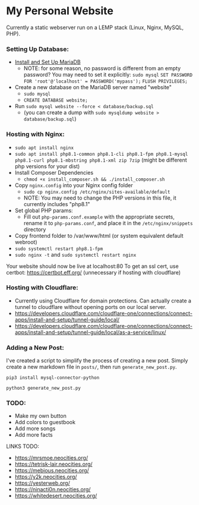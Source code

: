# My Personal Website

Currently a static webserver run on a LEMP stack (Linux, Nginx, MySQL, PHP).

### Setting Up Database:
- [Install and Set Up MariaDB](https://www.digitalocean.com/community/tutorials/how-to-install-mariadb-on-ubuntu-20-04)
    - NOTE: for some reason, no password is different from an empty password? You may need to set it explicitly:
        `sudo mysql`
        `SET PASSWORD FOR 'root'@'localhost' = PASSWORD('mypass');`
        `FLUSH PRIVILEGES;`
- Create a new database on the MariaDB server named "website"
    - `sudo mysql`
    - `CREATE DATABASE website;`
- Run `sudo mysql website --force < database/backup.sql`
    - (you can create a dump with `sudo mysqldump website > database/backup.sql`)

### Hosting with Nginx:
- `sudo apt install nginx`
- `sudo apt install php8.1-common php8.1-cli php8.1-fpm php8.1-mysql php8.1-curl php8.1-mbstring php8.1-xml zip 7zip` (might be different php versions for your dist)
- Install Composer Dependencies
    - `chmod +x install_composer.sh && ./install_composer.sh`
- Copy `nginx.config` into your Nginx config folder
    - `sudo cp nginx.config /etc/nginx/sites-available/default`
    - NOTE: You may need to change the PHP versions in this file, it currently includes "php8.1"
- Set global PHP params:
    - Fill out `php-params.conf.example` with the appropriate secrets, rename it to `php-params.conf`, and place it in the `/etc/nginx/snippets` directory
- Copy frontend folder to /var/www/html (or system equivalent default webroot)
- `sudo systemctl restart php8.1-fpm`
- `sudo nginx -t` and `sudo systemctl restart nginx`

Your website should now be live at localhost:80
To get an ssl cert, use certbot: https://certbot.eff.org/ (unnecessary if hosting with cloudflare)

### Hosting with Cloudflare:
 - Currently using Cloudflare for domain protections. Can actually create a tunnel to cloudflare without opening ports on our local server.
 - https://developers.cloudflare.com/cloudflare-one/connections/connect-apps/install-and-setup/tunnel-guide/local/
 - https://developers.cloudflare.com/cloudflare-one/connections/connect-apps/install-and-setup/tunnel-guide/local/as-a-service/linux/

### Adding a New Post:

I've created a script to simplify the process of creating a new post. Simply create a new markdown file in `posts/`, then run `generate_new_post.py`.

`pip3 install mysql-connector-python`

`python3 generate_new_post.py`

### TODO:
- Make my own button
- Add colors to guestbook
- Add more songs
- Add more facts

LINKS TODO:
- https://mrsmoe.neocities.org/
- https://tetrisk-lair.neocities.org/
- https://mebious.neocities.org/
- https://y2k.neocities.org/
- https://yesterweb.org/
- https://ninacti0n.neocities.org/
- https://whitedesert.neocities.org/
